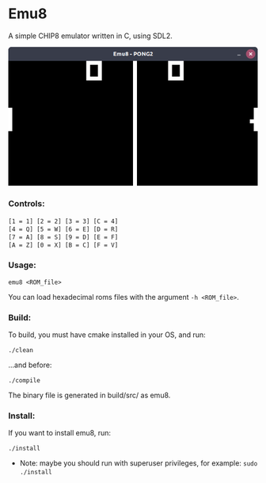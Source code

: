 # Emu8
A simple CHIP8 emulator written in C, using SDL2.

![alt text](screenshot.png "PONG2 ROM")

### Controls:

	[1 = 1] [2 = 2] [3 = 3] [C = 4]
	[4 = Q] [5 = W] [6 = E] [D = R]
	[7 = A] [8 = S] [9 = D] [E = F]
	[A = Z] [0 = X] [B = C] [F = V]
    
### Usage:

    emu8 <ROM_file>
    
You can load hexadecimal roms files with the argument ````-h <ROM_file>````.

### Build:

To build, you must have cmake installed in your OS, and run:

    ./clean
  
...and before:

    ./compile
    
The binary file is generated in build/src/ as emu8.
### Install:

If you want to install emu8, run:

    ./install
    
* Note: maybe you should run with superuser privileges, for example: ````sudo ./install````
